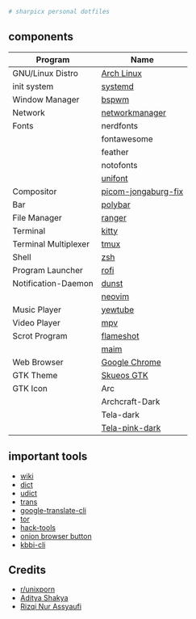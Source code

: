 ```sh
# sharpicx personal dotfiles

```
##  components
|Program|Name|
|---|---|
|GNU/Linux Distro|[Arch Linux](https://archlinux.org)|
|init system|[systemd](https://systemd.io/)|
|Window Manager|[bspwm](https://github.com/baskerville/bspwm)|
|Network|[networkmanager](https://archlinux.org/packages/extra/x86_64/networkmanager/)|
|Fonts|nerdfonts|
||fontawesome|
||feather|
||notofonts|
||[unifont](https://github.com/makinacorpus/mapnik2/blob/master/fonts/unifont-5.1.20080907.ttf)|
|Compositor|[picom-jongaburg-fix](https://github.com/Arian8j2/picom-jonaburg-fix)|
|Bar|[polybar](https://github.com/polybar/polybar)|
|File Manager|[ranger](https://github.com/ranger/ranger)|
|Terminal|[kitty](https://github.com/kovidgoyal/kitty)|
|Terminal Multiplexer|[tmux](https://github.com/tmux/tmux)|
|Shell|[zsh](https://github.com/zsh-users/zsh)|
|Program Launcher|[rofi](https://github.com/davatorium/rofi)|
|Notification-Daemon|[dunst](https://github.com/dunst-project/dunst)|
||[neovim](https://github.com/neovim/neovim)|
|Music Player|[yewtube](https://github.com/mps-youtube/yewtube)|
|Video Player|[mpv](https://github.com/mpv-player/mpv)|
|Scrot Program|[flameshot](https://github.com/flameshot-org/flameshot)|
||[maim](https://github.com/naelstrof/maim)|
|Web Browser|[Google Chrome](https://aur.archlinux.org/packages/google-chrome/)|
|GTK Theme|[Skueos GTK](https://github.com/daniruiz/skeuos-gtk)|
|GTK Icon|Arc|
||Archcraft-Dark|
||Tela-dark|
||[Tela-pink-dark](https://www.pling.com/p/1279924)|

## important tools
* [wiki](https://github.com/BetaPictoris/wiki)
* [dict](https://github.com/BetaPictoris/dict)
* [udict](https://github.com/genuinetools/udict)
* [trans](https://github.com/soimort/translate-shell/)
* [google-translate-cli](https://github.com/jesusalber1/google-translate-cli)
* [tor](https://archlinux.org/packages/community/x86_64/tor/)
* [hack-tools](https://chrome.google.com/webstore/detail/hack-tools/cmbndhnoonmghfofefkcccljbkdpamhi)
* [onion browser button](https://chrome.google.com/webstore/detail/onion-browser-button/fockhhgebmfjljjmjhbdgibcmofjbpca)
* [kbbi-cli](https://github.com/sharpicx/kbbi-cli)

## Credits
* [r/unixporn](https://reddit.com/r/unixporn) 
* [Aditya Shakya](https://github.com/adi1090x) 
* [Rizqi Nur Assyaufi](https://github.com/bandithijo) 
